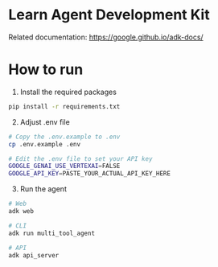 # Learn Agent Development Kit

Related documentation: https://google.github.io/adk-docs/

<!-- ferdyhape@***:~/Project/Py/agent-pyt$ tree
.
├── multi_tool_agent
│   ├── agent.py
│   ├── __init__.py
│   └── __pycache__
│       ├── agent.cpython-310.pyc
│       └── __init__.cpython-310.pyc
├── README.md
└── requirements.txt -->

# How to run

1. Install the required packages

```bash
pip install -r requirements.txt
```

2. Adjust .env file

```bash
# Copy the .env.example to .env
cp .env.example .env

# Edit the .env file to set your API key
GOOGLE_GENAI_USE_VERTEXAI=FALSE
GOOGLE_API_KEY=PASTE_YOUR_ACTUAL_API_KEY_HERE
```

3. Run the agent

```bash
# Web
adk web

# CLI
adk run multi_tool_agent

# API
adk api_server
```
